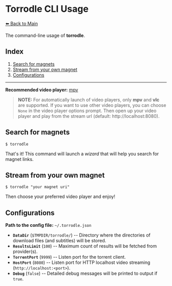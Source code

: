 # Torrodle CLI Usage

[⬅️ Back to Main](./README.md)

The command-line usage of **torrodle**.

## Index

1. [Search for magnets](#search-for-magnets)
2. [Stream from your own magnet](#stream-from-your-own-magnet)
3. [Configurations](#configurations)

---

**Recommended video player:** [mpv](https://mpv.io)

> **NOTE:** For automatically launch of video players, only **mpv** and **vlc** are supported.
> If you want to use other video players, you can choose `None` in the video player options prompt.
> Then open up your video player and play from the stream url (default: http://localhost:8080).

## Search for magnets

`$ torrodle`

That's it!
This command will launch a *wizard* that will help you search for magnet links.

## Stream from your own magnet

`$ torrodle "your magnet uri"`

Then choose your preferred video player and enjoy!

## Configurations

**Path to the config file:** `~/.torrodle.json`

* **`DataDir`** (`$TMPDIR/torrodle/`) -- Directory where the directories of download files (and subtitles) will be stored.
* **`ResultsLimit`** (`100`) -- Maximum count of results will be fetched from provider(s).
* **`TorrentPort`** (`9999`) -- Listen port for the torrent client.
* **`HostPort`** (`8080`) -- Listen port for HTTP localhost video streaming (`http://localhost:<port>`).
* **`Debug`** (`false`) -- Detailed debug messages will be printed to output if `true`.
